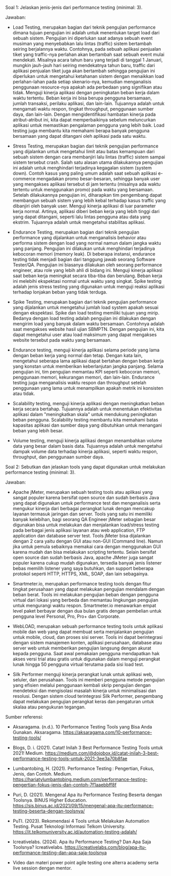 Soal 1:
Jelaskan jenis-jenis dari performance testing (minimal: 3).

Jawaban:
- Load Testing, merupakan bagian dari teknik pengujian performance dimana tujuan pengujian ini adalah untuk menentukan target load dari sebuah sistem. Pengujian ini diperlukan saat adanya sebuah event musiman yang menyebabkan lalu lintas (traffic) sistem bertambah seiring berjalannya waktu. Contohnya, pada sebuah aplikasi penjualan tiket yang traffic-nya perlahan akan bertambah saat sebuah event mulai mendekati. Misalnya acara tahun baru yang terjadi di tanggal 1 Januari, mungkin jauh-jauh hari seiring mendekatnya tahun baru, traffic dari aplikasi penjualan tiket juga akan bertambah sehingga pengujian ini diperlukan untuk mengetahui ketahanan sistem dengan menaikkan load perlahan-lahan pada setiap skenario-nya, kemudian menganalisis penggunaan resource-nya apakah ada perbedaan yang signifikan atau tidak. Menguji kinerja aplikasi dengan peningkatan beban kerja dalam waktu tertentu. Beban kerja ini bisa berupa pengguna bersamaan, jumlah transaksi, perilaku aplikasi, dan lain-lain. Tujuannya adalah untuk mengamati waktu respon, tingkat throughput, penggunaan sumber daya, dan lain-lain. Dengan mengidentifikasi hambatan kinerja pada atribut-atribut ini, kita dapat memperbaikinya sebelum meluncurkan aplikasi untuk memastikan pengalaman pengguna yang lebih baik. Load testing juga membantu kita memahami berapa banyak pengguna bersamaan yang dapat ditangani oleh aplikasi pada satu waktu.

- Stress Testing, merupakan bagian dari teknik pengujian performance yang dijalankan untuk mengetahui limit atau batas kemampuan dari sebuah sistem dengan cara membanjiri lalu lintas (traffic) sistem sampai sistem tersebut crash. Salah satu alasan utama dilakukannya pengujian ini adalah untuk menghindari terjadinya kegagalan sistem (system down). Contoh kasus yang paling umum adalah saat sebuah aplikasi e-commerce mengadakan promo besar-besaran, sehingga banyak user yang mengakses aplikasi tersebut di jam tertentu (misalnya ada waktu tertentu untuk menggunakan promo) pada waktu yang bersamaan. Setelah dilakukannya pengujian ini, diharapkan tim pengembang dapat membangun sebuah sistem yang lebih kebal terhadap kasus traffic yang dibanjiri oleh banyak user. Menguji kinerja aplikasi di luar parameter kerja normal. Artinya, aplikasi diberi beban kerja yang lebih tinggi dari yang dapat ditangani, seperti lalu lintas pengguna atau data yang ekstrim. Tujuannya adalah untuk mengetahui stabilitas aplikasi.

- Endurance Testing, merupakan bagian dari teknik pengujian performance yang dijalankan untuk menganalisis behavior atau performa sistem dengan load yang normal namun dalam jangka waktu yang panjang. Pengujian ini dilakukan untuk menghindari terjadinya kebocoran memori (memory leak). Di beberapa instansi, endurance testing tidak menjadi bagian dari tanggung jawab seorang Software Tester/QA. Pengujian ini biasanya dilakukan oleh seorang performance engineer, atau role yang lebih ahli di bidang ini. Menguji kinerja aplikasi saat beban kerja meningkat secara tiba-tiba dan berulang. Beban kerja ini melebihi ekspektasi normal untuk waktu yang singkat. Spike testing adalah jenis stress testing yang digunakan untuk menguji reaksi aplikasi terhadap lonjakan beban yang tidak terduga.

- Spike Testing, merupakan bagian dari teknik pengujian performance yang dijalankan untuk mengetahui jumlah load system apakah sesuai dengan ekspektasi. Spike dan load testing memiliki tujuan yang mirip. Bedanya dengan load testing adalah pengujian ini dilakukan dengan mengirim load yang banyak dalam waktu bersamaan. Contohnya adalah saat mengakses website hasil ujian SBMPTN. Dengan pengujian ini, kita dapat mengetahui user atau load maksimum yang dapat mengakses website tersebut pada waktu yang bersamaan.

- Endurance testing, menguji kinerja aplikasi selama periode yang lama dengan beban kerja yang normal dan tetap. Dengan kata lain, mengetahui seberapa lama aplikasi dapat bertahan dengan beban kerja yang konstan untuk memberikan keberlanjutan jangka panjang. Selama pengujian ini, tim pengujian memantau KPI seperti kebocoran memori, penggunaan memori, kekurangan memori, dan lain-lain. Endurance testing juga menganalisis waktu respon dan throughput setelah penggunaan yang lama untuk menampilkan apakah metrik ini konsisten atau tidak.

- Scalability testing, menguji kinerja aplikasi dengan meningkatkan beban kerja secara bertahap. Tujuannya adalah untuk menentukan efektivitas aplikasi dalam "meningkatkan skala" untuk mendukung peningkatan beban pengguna. Scalability testing membantu kita memahami batas kapasitas aplikasi dan sumber daya yang dibutuhkan untuk menangani beban yang lebih besar.

- Volume testing, menguji kinerja aplikasi dengan menambahkan volume data yang besar dalam basis data. Tujuannya adalah untuk mengetahui dampak volume data terhadap kinerja aplikasi, seperti waktu respon, throughput, dan penggunaan sumber daya.

Soal 2:
Sebutkan dan jelaskan tools yang dapat digunakan untuk melakukan performance testing (minimal: 3).

Jawaban:
- Apache jMeter, merupakan sebuah testing tools atau aplikasi yang sangat populer karena bersifat open source dan sudah berbasis Java yang dapat digunakan untuk performance test dan menganalisis serta mengukur kinerja dari berbagai perangkat lunak dengan mencakup layanan termasuk jaringan dan server. Tools yang satu ini memiliki banyak kelebihan, bagi seorang QA Engineer jMeter sebagian besar digunakan bisa untuk melakukan dan menjalankan load/stress testing pada berbagai jenis aplikasi layanan atau web application, FTP application dan database server test. Tools jMeter bisa dijalankan dengan 2 cara yaitu dengan GUI atau non-GUI (Command line). Namun jika untuk pemula sebaiknya memakai cara dengan menggunakan GUI karena mudah dan bisa melakukan scripting tertentu. Selain bersifat open source dan sudah berbasis Java, apache JMeter juga sangat populer karena cukup mudah digunakan, tersedia banyak jenis listener bebas memilih listener yang saya butuhkan, dan support beberapa protokol seperti HTTP, HTTPS, XML, SOAP, dan lain sebagainya.

- Smartmeter.io, merupakan performance testing tools dengan fitur tingkat perusahaan yang dapat melakukan pengujian mendalam dengan beban berat. Tools ini melakukan pengujian beban dengan pengguna virtual dari lokasi yang berbeda dan memantau lingkungan pengujian untuk mengurangi waktu respon. Smartmeter.io menawarkan empat level paket berbayar dengan dua bulan gratis dengan pembelian untuk pengguna level Personal, Pro, Pro+ dan Corporate.

- WebLOAD, merupakan sebuah performance testing tools untuk aplikasi mobile dan web yang dapat membuat serta menjalankan pengujian untuk mobile, cloud, dan proses sisi server. Tools ini dapat berintegrasi dengan sistem manajemen konten, aplikasi perusahaan, database atau server web untuk memberikan pengujian langsung dengan akurat kepada pengguna. Saat awal pemakaian pengguna mendapatkan hak akses versi trial atau gratis untuk digunakan dalam menguji perangkat lunak hingga 50 pengguna virtual terutama pada sisi load test.

- Silk Performer menguji kinerja perangkat lunak untuk aplikasi web, seluler, dan perusahaan. Tools ini memberi pengguna metode pengujian yang efisien melalui penggunaan kembali skrip pengujian dengan mendeteksi dan mengisolasi masalah kinerja untuk minimalisasi dan resolusi. Dengan sistem cloud terintegrasi Silk Performer, pengembang dapat melakukan pengujian perangkat keras dan pengaturan untuk skalaa atau pengukuran tegangan.

Sumber referensi:
- Aksaragama. (n.d.). 10 Performance Testing Tools yang Bisa Anda Gunakan. Aksaragama. https://aksaragama.com/10-performance-testing-tools/

- Blogs, D. i. (2021). Catat! Inilah 3 Best Performance Testing Tools untuk 2021! Medium. https://medium.com/@dojobox.id/catat-inilah-3-best-performance-testing-tools-untuk-2021-3ee3a70b8fae

- Lumbantobing, H. (2021). Performance Testing : Pengertian, Fokus, Jenis, dan Contoh. Medium. https://hariatylumbantobing.medium.com/performance-testing-pengertian-fokus-jenis-dan-contoh-7f1aaebbff8f

- Puri, D. (2021). Mengenal Apa itu Performance Testing Beserta dengan Toolsnya. BINUS Higher Education. https://sis.binus.ac.id/2021/09/15/mengenal-apa-itu-performance-testing-beserta-dengan-toolsnya/

- PuTI. (2023). Rekomendasi 4 Tools untuk Melakukan Automation Testing. Pusat Teknologi Informasi Telkom University. https://it.telkomuniversity.ac.id/automation-testing-adalah/

- Icreativelabs. (2024). Apa itu Performance Testing? Dan Apa Saja Toolsnya? Icreativelabs. https://icreativelabs.com/blog/apa-itu-performance-testing-dan-apa-saja-toolsnya

- Video dan materi power point agile testing one alterra academy serta live session dengan mentor.